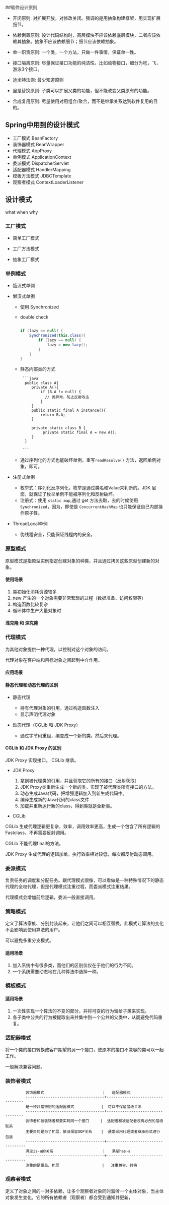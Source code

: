 ##软件设计原则
- 开闭原则: 对扩展开放，对修改关闭。强调的是用抽象构建框架，用实现扩展细节。

- 依赖倒置原则: 设计代码结构时，高层模块不应该依赖底层模块，二者应该依赖其抽象。抽象不应该依赖细节；细节应该依赖抽象。
    
- 单一职责原则: 一个类，一个方法，只做一件事情，保证单一性。

- 接口隔离原则: 尽量保证接口功能的纯洁性。比如动物接口，细分为吃，飞，游泳3个接口。  

- 迪米特法则: 最少知道原则

- 里是替换原则: 子类可以扩展父类的功能，但不能改变父类原有的功能。

- 合成复用原则: 尽量使用对用组合/聚合，而不是继承关系达到软件复用的目的。


## Spring中用到的设计模式

- 工厂模式 BeanFactory
- 装饰器模式 BeanWrapper
- 代理模式 AopProxy
- 单例模式 ApplicationContext
- 委派模式 DispatcherServlet
- 适配器模式 HandlerMapping
- 模板方法模式 JDBCTemplate
- 观察者模式 ContextLoaderListener


 ## 设计模式
 what when why
 
 ### 工厂模式
 
 - 简单工厂模式
 
 - 工厂方法模式
 
 - 抽象工厂模式
 
 
 ### 单例模式
 - 饿汉式单例
 
 - 懒汉式单例
 
    - 使用 Synchronized
    - double check
        ```java
        
        if (lazy == null) {
            Synchronized(this.class){
                if (lazy == null) {
                    lazy = new lazy();
                }
            }
        }
        
        ```
     - 静态内部类的方式
     
            ```java
             public class A{
                private A(){
                    if (B.A != null) {
                      // 抛异常，防止反射攻击
                    }
                }
                public static final A instance(){
                    return B.A;
                }
                
                private static class B {
                     private static final A = new A();
                }
             }
            
            ```
      - 通过序列化的方式也能破坏单例。重写`readResolve()` 方法，返回单例对象，即可。

 
 - 注册式单例
    - 枚举式：序列化反序列化，枚举是通过类名和Value来判断的。JDK 层面，就保证了枚举单例不能被序列化和反射破坏。
    - 注册式：使用 `static map`,通过 get 方法去取，去的时候使用 `Synchronized`，因为，即使是 `ConcurrentHashMap` 也只能保证自己内部操作原子性。
        
 
 - ThreadLocal单例
    - 伪线程安全，只能保证线程内的安全。
 
 
 ### 原型模式
 原型模式是指原型实例指定创建对象的种类，并且通过拷贝这些原型创建新的对象。
 
 #### 使用场景
 
 1. 类初始化消耗资源较多
 2. new 产生的一个对象需要非常繁琐的过程（数据准备、访问权限等）
 3. 构造函数比较复杂
 4. 循环体中生产大量对象时
 
 #### 浅克隆 和 深克隆
 
 
 ### 代理模式
 为其他对象提供一种代理，以控制对这个对象的访问。
 
 代理对象在客户端和目标对象之间起到中介作用。
 
 #### 应用场景
 
 #### 静态代理和动态代理的区别
 
 - 静态代理
    - 持有代理对象的引用，通过构造函数注入
    - 显示声明代理对象
    
 - 动态代理（CGLib 和 JDK Proxy）
    - 通过字节码重组，编变成一个新的类，然后来代理。
 
 
 #### CGLib 和 JDK Proxy 的区别
 JDK Proxy 实现接口。
 CGLib 继承。
 
 - JDK Proxy
    1. 拿到被代理类的引用，并且获取它的所有的接口（反射获取）
    2. JDK Proxy类重新生成一个新的类，实现了被代理类所有接口的方法。
    3. 动态生成Java代码，把增强逻辑加入到新生成代码中。
    4. 编译生成新的Java代码的class文件
    5. 加载并重新运行新的class，得到类就是全新类。
 
 - CGLib
 
 CGLib 生成代理逻辑更复杂，效率，调用效率更高，生成一个包含了所有逻辑的Fastclass，不再需要反射调用。
 
 CGLib 不能代理final的方法。 
 
 JDK Proxy 生成代理的逻辑加单，执行效率相对较低，每次都反射动态调用。
 
 
 ### 委派模式
 负责任务的调度和分配任务。跟代理模式很像，可以看做是一种特殊情况下的静态代理的全权代理，但是代理模式注重过程，而委派模式注重结果。
 
 代理模式会增加前后逻辑，委派一般直接调用。 
 

 ### 策略模式
 定义了算法家族、分别封装起来，让他们之间可以相互替换，此模式让算法的变化不会影响到使用算法的用户。
 
 可以避免多重分支模式。
 
 #### 适用场景
 1. 加入系统中有很多类，而他们的区别仅仅在于他们的行为不同。
 2. 一个系统需要动态地在几种算法中选择一种。
 
 
 
 ### 模板模式
 
 
 #### 适用场景
  1. 一次性实现一个算法的不变的部分，并将可变的行为留给子类来实现。
  2. 各子类中公共的行为被提取出来并集中到一个公共的父类中，从而避免代码重复。
 
 
 
 
 ### 适配器模式
 
 将一个类的接口转换成客户期望的另一个接口，使原本的接口不兼容的类可以一起工作。
 
 一般解决兼容问题。
 
 
 ### 装饰者模式
 
  
             装饰器模式                          |   适配器模式
             -----------------------------------+---------------------------------
             是一种非常特别的适配器模式            |  可以不保留层级关系
             -----------------------------------+---------------------------------
             装饰者和被装饰者都要实现同一个接口     |  适配者和被适配者没有必然的层级联系
             主要目的是为了扩展，依旧保留OOP关系    |  通常采用代理或者继承形式进行包装
             -----------------------------------+----------------------------------
             满足is-a的关系                      |   满足has-a
             -----------------------------------+----------------------------------
             注重的是覆盖、扩展                   |   注重兼容、转换
             
 
 
 
 
 
 ### 观察者模式
 
 定义了对象之间的一对多依赖，让多个观察者对象同时监听一个主体对象，当主体对象发生变化，它的所有依赖者（观察者）都会受到通知并更新，
 
 
 
 
 
 
 
 
 
 
 
 
 
 
 
 